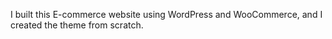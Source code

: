 I built this E-commerce website using WordPress and WooCommerce, and I created the theme from scratch.
